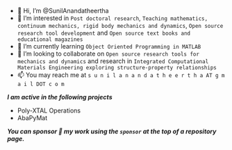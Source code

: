 - 👋 Hi, I’m @SunilAnandatheertha
- 👀 I’m interested in `Post doctoral research`, `Teaching mathematics, continuum mechanics, rigid body mechanics and dynamics`, `Open source research tool development` and `Open source text books and educational magazines`
- 🌱 I’m currently learning `Object Oriented Programming in MATLAB`
- 💞️ I’m looking to collaborate on `Open source research tools for mechanics and dynamics` and research in `Integrated Computational Materials Engineering exploring structure-property relationships`
- 📫 You may reach me at `s u n i l a n a n d a t h e e r t h a AT g m a i l DOT c o m`

***I am active in the following projects***
* Poly-XTAL Operations
* AbaPyMat

***You can sponsor :gift_heart: my work using the ```sponsor``` at the top of a repository page.***
<!---
SunilAnandatheertha/SunilAnandatheertha is a ✨ special ✨ repository because its `README.md` (this file) appears on your GitHub profile.
You can click the Preview link to take a look at your changes.
--->
 
